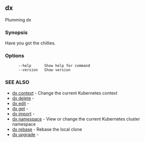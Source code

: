 ## dx

Plumming dx

### Synopsis

Have you got the chillies.

### Options

```
      --help      Show help for command
      --version   Show version
```

### SEE ALSO

* [dx context](dx_context.md)	 - Change the current Kubernetes context
* [dx delete](dx_delete.md)	 - 
* [dx edit](dx_edit.md)	 - 
* [dx get](dx_get.md)	 - 
* [dx import](dx_import.md)	 - 
* [dx namespace](dx_namespace.md)	 - View or change the current Kubernetes cluster namespace
* [dx rebase](dx_rebase.md)	 - Rebase the local clone
* [dx upgrade](dx_upgrade.md)	 - 


